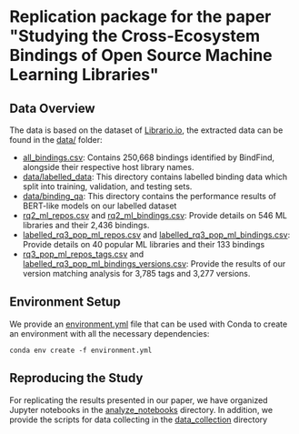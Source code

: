 # Replication package for the paper "Studying the Cross-Ecosystem Bindings of Open Source Machine Learning Libraries"

## Data Overview

The data is based on the dataset of [Librario.io](https://doi.org/10.5281/zenodo.3626071), the extracted data can be
found in the [data/](./data/) folder:

- [all_bindings.csv](data/all_bindings.csv): Contains 250,668 bindings identified by BindFind, alongside their respective host library names.
- [data/labelled_data](data/labelled_data): This directory contains labelled binding data which split into training, validation, and testing sets.
- [data/binding_qa](data/binding_qa): This directory contains the performance results of BERT-like models on our labelled dataset
- [rq2_ml_repos.csv](data/rq2_ml_repos.csv) and [rq2_ml_bindings.csv](data/rq2_ml_bindings.csv): Provide details on 546 ML libraries and their 2,436 bindings.
- [labelled_rq3_pop_ml_repos.csv](data/labelled_rq3_pop_ml_repos.csv) and [labelled_rq3_pop_ml_bindings.csv](data/labelled_rq3_pop_ml_bindings.csv): Provide details on 40 popular ML libraries and their 133 bindings
- [rq3_pop_ml_repos_tags.csv](data/rq3_pop_ml_repos_tags.csv) and [labelled_rq3_pop_ml_bindings_versions.csv](data/labelled_rq3_pop_ml_bindings_versions.csv): Provide the results of our version matching analysis for 3,785 tags and 3,277 versions.

## Environment Setup

We provide an [environment.yml](environment.yml) file that can be used with Conda to create an environment with all the necessary dependencies:

```
conda env create -f environment.yml
```

## Reproducing the Study

For replicating the results presented in our paper, we have organized Jupyter notebooks in the 
[analyze_notebooks](src/analyze_notebooks) directory. In addition, we provide the scripts for 
data collecting in the [data_collection](src/data_collection) directory


